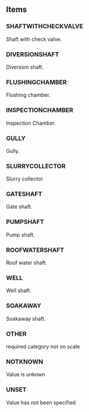 

<!-- end of short definition -->
## Items

### SHAFTWITHCHECKVALVE
Shaft with check valve.

### DIVERSIONSHAFT
Diversion shaft.

### FLUSHINGCHAMBER
Flushing chamber.

### INSPECTIONCHAMBER
Inspection Chamber.

### GULLY
Gully.

### SLURRYCOLLECTOR
Slurry collector.

### GATESHAFT
Gate shaft.

### PUMPSHAFT
Pump shaft.

### ROOFWATERSHAFT
Roof water shaft.

### WELL
Well shaft.

### SOAKAWAY
Soakaway shaft.

### OTHER
required category not on scale

### NOTKNOWN
Value is unkown

### UNSET
Value has not been specified
